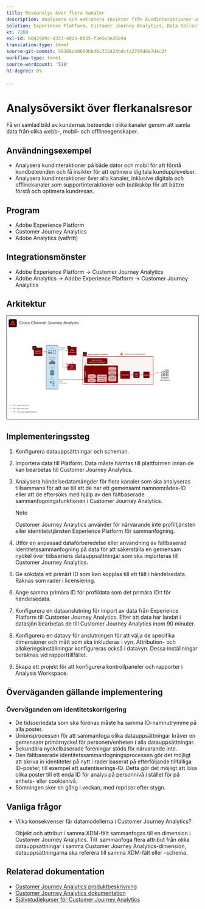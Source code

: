 ```yaml
---
title: Reseanalys över flera kanaler
description: Analysera och extrahera insikter från kundinteraktioner under hela kundresan.
solution: Experience Platform, Customer Journey Analytics, Data Collection
kt: 7208
exl-id: b042909c-d323-40d5-8b35-f3e5e3e26694
translation-type: tm+mt
source-git-commit: 58368eb06b9bbd6c332424bdcfa2789dde7d4c2f
workflow-type: tm+mt
source-wordcount: '518'
ht-degree: 0%

---
```


# Analysöversikt över flerkanalsresor

Få en samlad bild av kundernas beteende i olika kanaler genom att samla data från olika webb-, mobil- och offlineegenskaper.

## Användningsexempel

* Analysera kundinteraktioner på både dator och mobil för att förstå kundbeteenden och få insikter för att optimera digitala kundupplevelser.
* Analysera kundinteraktioner över alla kanaler, inklusive digitala och offlinekanaler som supportinteraktioner och butiksköp för att bättre förstå och optimera kundresan. 

## Program

* Adobe Experience Platform
* Customer Journey Analytics
* Adobe Analytics (valfritt)

## Integrationsmönster

* Adobe Experience Platform → Customer Journey Analytics
* Adobe Analytics → Adobe Experience Platform → Customer Journey Analytics

## Arkitektur

<img src="assets/CJA.svg" alt="Referensarkitektur för Customer Journey Analytics Blueprint" style="border:1px solid #4a4a4a" />

## Implementeringssteg

1. Konfigurera datauppsättningar och scheman.
1. Importera data till Platform.
Data måste hämtas till plattformen innan de kan bearbetas till Customer Journey Analytics.
1. Analysera händelsedatamängder för flera kanaler som ska analyseras tillsammans för att se till att de har ett gemensamt namnområdes-ID eller att de eftersöks med hjälp av den fältbaserade sammanfogningsfunktionen i Customer Journey Analytics. 

   >[!NOTE]
   >
   >Customer Journey Analytics använder för närvarande inte profiltjänsten eller identitetstjänsten Experience Platform för sammanfogning.

1. Utför en anpassad dataförberedelse eller användning av fältbaserad identitetssammanfogning på data för att säkerställa en gemensam nyckel över tidsseriens datauppsättningar som ska importeras till Customer Journey Analytics.
1. Ge sökdata ett primärt ID som kan kopplas till ett fält i händelsedata. Räknas som rader i licensiering.
1. Ange samma primära ID för profildata som det primära ID:t för händelsedata.
1. Konfigurera en dataanslutning för import av data från Experience Platform till Customer Journey Analytics. Efter att data har landat i datasjön bearbetas de till Customer Journey Analytics inom 90 minuter.
1. Konfigurera en datavy för anslutningen för att välja de specifika dimensioner och mått som ska inkluderas i vyn. Attribution- och allokeringsinställningar konfigureras också i datavyn. Dessa inställningar beräknas vid rapporttillfället.
1. Skapa ett projekt för att konfigurera kontrollpaneler och rapporter i Analysis Workspace.

## Överväganden gällande implementering

### Överväganden om identitetskorrigering

* De tidsseriedata som ska förenas måste ha samma ID-namnutrymme på alla poster.
* Unionsprocessen för att sammanfoga olika datauppsättningar kräver en gemensam primärnyckel för personen/enheten i alla datauppsättningar.
* Sekundära nyckelbaserade föreningar stöds för närvarande inte.
* Den fältbaserade identitetssammanfogningsprocessen gör det möjligt att skriva in identiteter på nytt i rader baserat på efterföljande tillfälliga ID-poster, till exempel ett autentiserings-ID. Detta gör det möjligt att lösa olika poster till ett enda ID för analys på personnivå i stället för på enhets- eller cookienivå.
* Sömningen sker en gång i veckan, med repriser efter stygn.

## Vanliga frågor

* Vilka konsekvenser får datamodellerna i Customer Journey Analytics?

   Objekt och attribut i samma XDM-fält sammanfogas till en dimension i Customer Journey Analytics. Till  sammanfoga flera attribut från olika datauppsättningar i samma Customer Journey Analytics-dimension, datauppsättningarna ska referera till samma XDM-fält eller -schema.

## Relaterad dokumentation

* [Customer Journey Analytics produktbeskrivning](https://helpx.adobe.com/legal/product-descriptions/customer-journey-analytics.html)
* [Customer Journey Analytics dokumentation](https://experienceleague.adobe.com/docs/customer-journey-analytics.html)
* [Självstudiekurser för Customer Journey Analytics](https://experienceleague.adobe.com/docs/customer-journey-analytics-learn/tutorials/overview.html)
